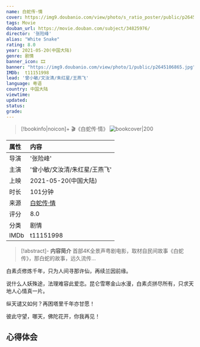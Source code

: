```yaml
---
name: 白蛇传·情
cover: https://img9.doubanio.com/view/photo/s_ratio_poster/public/p2645106865.jpg
tags: Movie
douban_url: https://movie.douban.com/subject/34825976/
director: '张险峰'
alias: "White Snake"
rating: 8.0
year: 2021-05-20(中国大陆)
genre: 剧情
banner_icon: 🎞
banner: "https://img9.doubanio.com/view/photo/1/public/p2645106865.jpg"
IMDb:  t11151998
lead: '曾小敏/文汝清/朱红星/王燕飞' 
language: 粤语 
country: 中国大陆 
viewtime:
updated: 
status: 
grade: 
---
```

> [!bookinfo|noicon]+ 🎬《白蛇传·情》
> ![bookcover|200](https://img9.doubanio.com/view/photo/s_ratio_poster/public/p2645106865.jpg)
>
| 属性 | 内容                                       |
|:---- |:------------------------------------------ |
| 导演 | '张险峰'                         |
| 主演 | '曾小敏/文汝清/朱红星/王燕飞'                             |
| 上映 | 2021-05-20(中国大陆)                             |
| 时长 | 101分钟                   |
| 来源 | [白蛇传·情](https://movie.douban.com/subject/34825976/) |
| 评分 | 8.0                           |
| 分类 | 剧情                            |
| IMDb | t11151998                             | 

> [!abstract]- **内容简介**
>  首部4K全景声粤剧电影，取材自民间故事《白蛇传》，那白蛇的故事，远久流传...

















白素贞修炼千年，只为人间寻那许仙，再续兰因前缘。

















说什么人妖殊途，法理难容此爱恋。昆仑雪寒金山水漫，白素贞拼尽所有，只求天地人心情真一片。

















纵天谴又如何？再困塔里千年亦甘愿！

















彼此守望，哪天，佛陀花开，你我再见！
>  
## 心得体会
